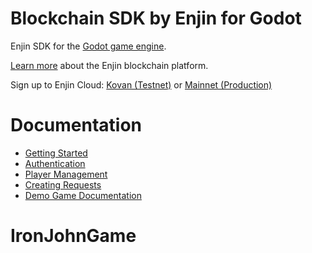 # Blockchain SDK by Enjin for Godot
Enjin SDK for the [Godot game engine](https://godotengine.org/).

[Learn more](https://enjin.io/) about the Enjin blockchain platform.

Sign up to Enjin Cloud: [Kovan (Testnet)](https://kovan.cloud.enjin.io/) or [Mainnet (Production)](https://cloud.enjin.io/)

Documentation
=================
   * [Getting Started](https://github.com/enjin/Enjin-Coin-Documentation/blob/master/docs/godot_getting_started.md)
   * [Authentication](https://github.com/enjin/Enjin-Coin-Documentation/blob/master/docs/godot_authentication.md)
   * [Player Management](https://github.com/enjin/Enjin-Coin-Documentation/blob/master/docs/godot_player_management.md)
   * [Creating Requests](https://github.com/enjin/Enjin-Coin-Documentation/blob/master/docs/godot_creating_requests.md)
   * [Demo Game Documentation](addons/enjin/example/README.md)
# IronJohnGame
